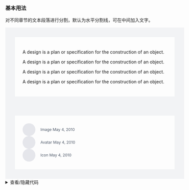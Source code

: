 ### 基本用法

对不同章节的文本段落进行分割，默认为水平分割线，可在中间加入文字。

<div class="cell-demo vp-raw">
  <div class="divider-demo">
    <p>A design is a plan or specification for the construction of an object.</p>
    <yc-divider />
    <p>A design is a plan or specification for the construction of an object.</p>
    <yc-divider dashed />
    <p>A design is a plan or specification for the construction of an object.</p>
    <yc-divider :size="2" style="border-bottom-style: dotted" />
    <p>A design is a plan or specification for the construction of an object.</p>
  </div>
  <div class="divider-demo" style="marginTop: 48px">
    <div class="flex-box">
      <span class="avatar"><IconImage style="width:16px;height:16px;"/></span>
      <div class="content">
        <yc-typography-title :heading="6">Image</yc-typography-title>
        May 4, 2010
      </div>
    </div>
    <yc-divider class="half-divider" />
    <div class="flex-box">
      <span class="avatar"><IconUser style="width:16px;height:16px;"/></span>
      <div class="content">
        <yc-typography-title :heading="6">Avatar</yc-typography-title>
        May 4, 2010
      </div>
    </div>
    <yc-divider class="half-divider" />
    <div class="flex-box">
      <span class="avatar"><IconPen style="width:16px;height:16px;" /></span>
      <div class="content">
        <yc-typography-title :heading="6">Icon</yc-typography-title>
        May 4, 2010
      </div>
    </div>
  </div>
</div>

<style scoped>
.divider-demo {
  box-sizing: border-box;
  width: 560px;
  padding: 24px;
  border: 30px solid rgb(242, 243, 245);
}
.half-divider {
  left: 55px;
  width: calc(100% - 55px);
  min-width: auto;
  margin: 16px 0;
}
.flex-box {
  display: flex;
  align-items: center;
  justify-content: center;
}
.flex-box .avatar {
  display: flex;
  align-items: center;
  justify-content: center;
  width: 40px;
  height: 40px;
  margin-right: 16px;
  color: rgb(78, 89, 105);
  font-size: 16px;
  background-color: rgb(229, 230, 235);
  border-radius: 50%;
}
.flex-box .content {
  flex: 1;
  color: rgb(78, 89, 105);
  font-size: 12px;
  line-height: 20px;
}
</style>

<details>
<summary>查看/隐藏代码</summary>

```vue
<template>
  <div class="cell-demo vp-raw">
    <div class="divider-demo">
      <p>
        A design is a plan or specification for the construction of an object.
      </p>
      <yc-divider />
      <p>
        A design is a plan or specification for the construction of an object.
      </p>
      <yc-divider dashed />
      <p>
        A design is a plan or specification for the construction of an object.
      </p>
      <yc-divider
        :size="2"
        style="border-bottom-style: dotted" />
      <p>
        A design is a plan or specification for the construction of an object.
      </p>
    </div>
    <div
      class="divider-demo"
      style="marginTop: 48px">
      <div class="flex-box">
        <span class="avatar"
          ><IconImage style="width:16px;height:16px;"
        /></span>
        <div class="content">
          <yc-typography-title :heading="6">Image</yc-typography-title>
          May 4, 2010
        </div>
      </div>
      <yc-divider class="half-divider" />
      <div class="flex-box">
        <span class="avatar"><IconUser style="width:16px;height:16px;" /></span>
        <div class="content">
          <yc-typography-title :heading="6">Avatar</yc-typography-title>
          May 4, 2010
        </div>
      </div>
      <yc-divider class="half-divider" />
      <div class="flex-box">
        <span class="avatar"><IconPen style="width:16px;height:16px;" /></span>
        <div class="content">
          <yc-typography-title :heading="6">Icon</yc-typography-title>
          May 4, 2010
        </div>
      </div>
    </div>
  </div>
</template>

<style scoped>
.divider-demo {
  box-sizing: border-box;
  width: 560px;
  padding: 24px;
  border: 30px solid rgb(242, 243, 245);
}
.half-divider {
  left: 55px;
  width: calc(100% - 55px);
  min-width: auto;
  margin: 16px 0;
}
.flex-box {
  display: flex;
  align-items: center;
  justify-content: center;
}
.flex-box .avatar {
  display: flex;
  align-items: center;
  justify-content: center;
  width: 40px;
  height: 40px;
  margin-right: 16px;
  color: rgb(78, 89, 105);
  font-size: 16px;
  background-color: rgb(229, 230, 235);
  border-radius: 50%;
}
.flex-box .content {
  flex: 1;
  color: rgb(78, 89, 105);
  font-size: 12px;
  line-height: 20px;
}
</style>
```

</details>
